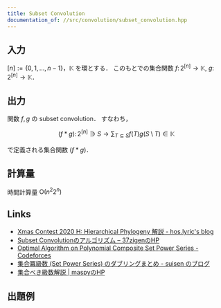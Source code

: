 ```yaml
---
title: Subset Convolution
documentation_of: //src/convolution/subset_convolution.hpp
---
```


## 入力

$\lbrack n \rbrack := \lbrace 0, 1, \dots , n - 1 \rbrace$，$\mathbb{K}$ を環とする．
このもとでの集合関数 $f \colon 2 ^ {\lbrack n \rbrack} \to \mathbb{K},\ g \colon 2 ^ {\lbrack n \rbrack} \to \mathbb{K}$．

## 出力
関数 $f, g$ の subset convolution．
すなわち，

$$
(f \ast g) \colon 2 ^ {\lbrack n \rbrack} \ni S \to \sum_{T \subseteq S} f(T) g(S \setminus T) \in \mathbb{K}
$$

で定義される集合関数 $(f \ast g)$．

## 計算量

時間計算量 $\mathrm{O}(n ^ 2 2 ^ n)$

## Links
- [Xmas Contest 2020 H: Hierarchical Phylogeny 解説 - hos.lyric's blog](https://hos-lyric.hatenablog.com/entry/2021/01/14/201231)
- [Subset Convolutionのアルゴリズム – 37zigenのHP](https://37zigen.com/subset-convolution/)
- [Optimal Algorithm on Polynomial Composite Set Power Series - Codeforces](https://codeforces.com/blog/entry/92183)
- [集合冪級数 (Set Power Series) のダブリングまとめ - suisen のブログ](https://suisen-kyopro.hatenablog.com/entry/2023/04/07/041318)
- [集合べき級数解説 \| maspyのHP](https://maspypy.com/category/%e9%9b%86%e5%90%88%e3%81%b9%e3%81%8d%e7%b4%9a%e6%95%b0)

## 出題例
